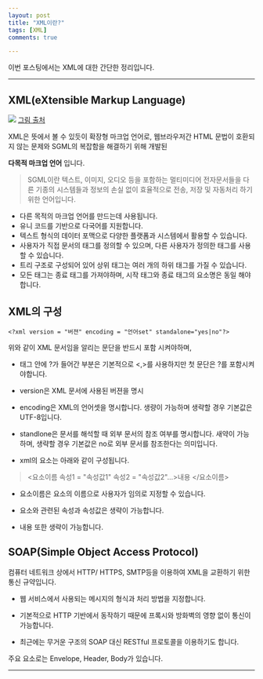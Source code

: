 ```yaml
---
layout: post
title: "XML이란?"
tags: [XML]
comments: true

---
```


이번 포스팅에서는 XML에 대한 간단한 정리입니다.

---

## XML(eXtensible Markup Language)

<img src = "https://www.plm.automation.siemens.com/media/global/ko/XML_Feed_Logo640x360_tcm72-57205.png">
<a href="https://www.plm.automation.siemens.com/global/ko/products/plm-components/plm-xml.html">그림 출처</a>

XML은 뜻에서 볼 수 있듯이 확장형 마크업 언어로, 웹브라우저간 HTML 문법이 호환되지 않는 문제와 SGML의 복잡함을 해결하기 위해 개발된

<strong>다목적 마크업 언어</strong> 입니다.

> SGML이란 텍스트, 이미지, 오디오 등을 포함하는 멀티미디어 전자문서들을 다른 기종의 시스템들과 정보의 손실 없이 효율적으로 전송, 저장 및 자동처리 하기 위한 언어입니다.

* 다른 목적의 마크업 언어를 만드는데 사용됩니다.
* 유니 코드를 기반으로 다국어를 지원합니다.
* 텍스트 형식의 데이터 포맥으로 다양한 플랫폼과 시스템에서 활용할 수 있습니다.
* 사용자가 직접 문서의 태그를 정의할 수 있으며, 다른 사용자가 정의한 태그를 사용할 수 있습니다.
* 트리 구조로 구성되어 있어 상위 태그는 여러 개의 하위 태그를 가질 수 있습니다.
* 모든 태그는 종료 태그를 가져야하며, 시작 태그와 종료 태그의 요소명은 동일 해야합니다.

## XML의 구성
```
<?xml version = "버젼" encoding = "언어set" standalone="yes|no"?>
```
위와 같이 XML 문서임을 알리는 문단을 반드시 포함 시켜야하며,

* 태그 안에 ?가 들어간 부분은 기본적으로 <,>를 사용하지만 첫 문단은 ?를 포함시켜야합니다.

* version은 XML 문서에 사용된 버젼을 명시

* encoding은 XML의 언어셋을 명시합니다. 생량이 가능하며 생략할 경우 기본값은 UTF-8입니다.

* standlone은 문서를 해석할 때 외부 문서의 참조 여부를 명시합니다. 새약이 가능하며, 생략할 경우 기본값은 no로 외부 문서를 참조한다는 의미입니다.

* xml의 요소는 아래와 같이 구성됩니다.
> <요소이름 속성1 = "속성값1" 속성2 = "속성값2"...>내용 </요소이름>

- 요소이름은 요소의 이름으로 사용자가 임의로 지정할 수 있습니다.

- 요소와 관련된 속성과 속성값은 생략이 가능합니다.

- 내용 또한 생략이 가능합니다.

## SOAP(Simple Object Access Protocol)

컴퓨터 네트워크 상에서 HTTP/ HTTPS, SMTP등을 이용하여 XML을 교환하기 위한 통신 규약입니다.

* 웹 서비스에서 사용되는 메시지의 형식과 처리 방법을 지정합니다.

* 기본적으로 HTTP 기반에서 동작하기 때문에 프록시와 방화벽의 영향 없이 통신이 가능합니다.

* 최근에는 무거운 구조의 SOAP 대신 RESTful 프로토콜을 이용하기도 합니다.

주요 요소로는 Envelope, Header, Body가 있습니다.

---
